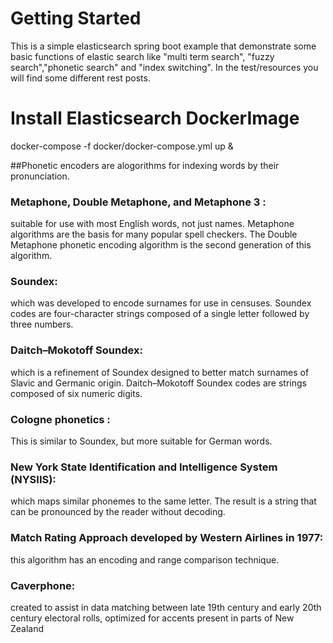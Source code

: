 # Getting Started

This is a simple elasticsearch spring boot example that demonstrate some basic functions of elastic search like "multi term search",
"fuzzy search","phonetic search" and "index switching".
In the test/resources you will find some different rest posts. 

# Install Elasticsearch DockerImage

docker-compose -f docker/docker-compose.yml up &

##Phonetic encoders are alogorithms for indexing words by their pronunciation.

### Metaphone, Double Metaphone, and Metaphone 3 :
suitable for use with most English words, not just names. Metaphone algorithms are the basis for many popular spell checkers. The Double Metaphone phonetic encoding algorithm is the second generation of this algorithm.

### Soundex: 
which was developed to encode surnames for use in censuses. Soundex codes are four-character strings composed of a single letter followed by three numbers.

### Daitch–Mokotoff Soundex:
which is a refinement of Soundex designed to better match surnames of Slavic and Germanic origin. Daitch–Mokotoff Soundex codes are strings composed of six numeric digits.

### Cologne phonetics :
This is similar to Soundex, but more suitable for German words.

### New York State Identification and Intelligence System (NYSIIS): 
which maps similar phonemes to the same letter. The result is a string that can be pronounced by the reader without decoding.

### Match Rating Approach developed by Western Airlines in 1977: 
this algorithm has an encoding and range comparison technique.

### Caverphone: 
created to assist in data matching between late 19th century and early 20th century electoral rolls, optimized for accents present in parts of New Zealand
